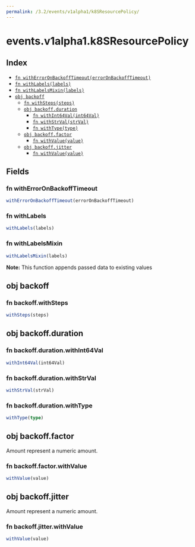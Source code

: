 ```yaml
---
permalink: /3.2/events/v1alpha1/k8SResourcePolicy/
---
```


# events.v1alpha1.k8SResourcePolicy



## Index

* [`fn withErrorOnBackoffTimeout(errorOnBackoffTimeout)`](#fn-witherroronbackofftimeout)
* [`fn withLabels(labels)`](#fn-withlabels)
* [`fn withLabelsMixin(labels)`](#fn-withlabelsmixin)
* [`obj backoff`](#obj-backoff)
  * [`fn withSteps(steps)`](#fn-backoffwithsteps)
  * [`obj backoff.duration`](#obj-backoffduration)
    * [`fn withInt64Val(int64Val)`](#fn-backoffdurationwithint64val)
    * [`fn withStrVal(strVal)`](#fn-backoffdurationwithstrval)
    * [`fn withType(type)`](#fn-backoffdurationwithtype)
  * [`obj backoff.factor`](#obj-backofffactor)
    * [`fn withValue(value)`](#fn-backofffactorwithvalue)
  * [`obj backoff.jitter`](#obj-backoffjitter)
    * [`fn withValue(value)`](#fn-backoffjitterwithvalue)

## Fields

### fn withErrorOnBackoffTimeout

```ts
withErrorOnBackoffTimeout(errorOnBackoffTimeout)
```



### fn withLabels

```ts
withLabels(labels)
```



### fn withLabelsMixin

```ts
withLabelsMixin(labels)
```



**Note:** This function appends passed data to existing values

## obj backoff



### fn backoff.withSteps

```ts
withSteps(steps)
```



## obj backoff.duration



### fn backoff.duration.withInt64Val

```ts
withInt64Val(int64Val)
```



### fn backoff.duration.withStrVal

```ts
withStrVal(strVal)
```



### fn backoff.duration.withType

```ts
withType(type)
```



## obj backoff.factor

Amount represent a numeric amount.

### fn backoff.factor.withValue

```ts
withValue(value)
```



## obj backoff.jitter

Amount represent a numeric amount.

### fn backoff.jitter.withValue

```ts
withValue(value)
```

